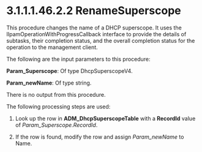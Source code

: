<html dir="LTR" xmlns:mshelp="http://msdn.microsoft.com/mshelp" xmlns:ddue="http://ddue.schemas.microsoft.com/authoring/2003/5" xmlns:xlink="http://www.w3.org/1999/xlink" xmlns:tool="http://www.microsoft.com/tooltip">
 <body>
 <div id="header">
 <h1 class="heading">3.1.1.1.46.2.2 RenameSuperscope</h1>
 </div>
 <div id="mainSection">
 <div id="mainBody">
 <div id="allHistory" class="saveHistory"></div>
 <div id="sectionSection0" class="section" name="collapseableSection">
 

<p>This procedure changes the name of a DHCP superscope. It
uses the IIpamOperationWithProgressCallback interface to provide the details of
subtasks, their completion status, and the overall completion status for the
operation to the management client. </p>

<p>The following are the input parameters to this procedure:</p>

<p><b>Param_Superscope</b>: Of type DhcpSuperscopeV4.</p>

<p><b>Param_newName</b>: Of type string.</p>

<p>There is no output from this procedure.</p>

<p>The following processing steps are used:</p>

<ol><li><p><span> </span>Look up the row
in <b>ADM_DhcpSuperscopeTable</b> with a <b>RecordId</b> value of <i>Param_Superscope.RecordId</i>.</p>

</li><li><p><span> </span>If the row is
found, modify the row and assign <i>Param_newName</i> to Name.</p>

</li></ol>
 </div>
 </div>
 </div>
 </body>
</html>